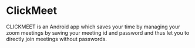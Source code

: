 # ClickMeet
CLICKMEET is an Android app which saves your time by managing your zoom meetings by saving your meeting id and password and thus let you to directly join meetings without passwords.
